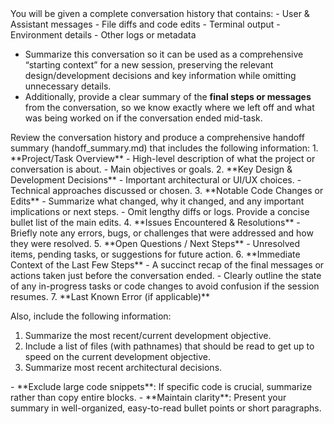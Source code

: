<context>
You will be given a complete conversation history that contains: 
- User & Assistant messages
- File diffs and code edits 
- Terminal output 
- Environment details 
- Other logs or metadata 

- Summarize this conversation so it can be used as a comprehensive “starting context” for a new session, preserving the relevant design/development decisions and key information while omitting unnecessary details.
- Additionally, provide a clear summary of the **final steps or messages** from the conversation, so we know exactly where we left off and what was being worked on if the conversation ended mid-task.
</context>


<instructions>
Review the conversation history and produce a comprehensive handoff summary (handoff_summary.md) that includes the following information:
1.  **Project/Task Overview**
    - High-level description of what the project or conversation is about.
    - Main objectives or goals.
2.  **Key Design & Development Decisions**
    - Important architectural or UI/UX choices.
    - Technical approaches discussed or chosen.
3.  **Notable Code Changes or Edits**
    - Summarize what changed, why it changed, and any important implications or next steps.
    - Omit lengthy diffs or logs. Provide a concise bullet list of the main edits.
4.  **Issues Encountered & Resolutions**
    - Briefly note any errors, bugs, or challenges that were addressed and how they were resolved.
5.  **Open Questions / Next Steps**
    - Unresolved items, pending tasks, or suggestions for future action.
6.  **Immediate Context of the Last Few Steps**
    - A succinct recap of the final messages or actions taken just before the conversation ended.
    - Clearly outline the state of any in-progress tasks or code changes to avoid confusion if the session resumes.
7.  **Last Known Error (if applicable)**


Also, include the following information:
1.  Summarize the most recent/current development objective.
2.  Include a list of files (with pathnames) that should be read to get up to speed on the current development objective.
3.  Summarize most recent architectural decisions.
</instructions>


<output>
- **Exclude large code snippets**: If specific code is crucial, summarize rather than copy entire blocks.
- **Maintain clarity**: Present your summary in well-organized, easy-to-read bullet points or short paragraphs.
</output>



